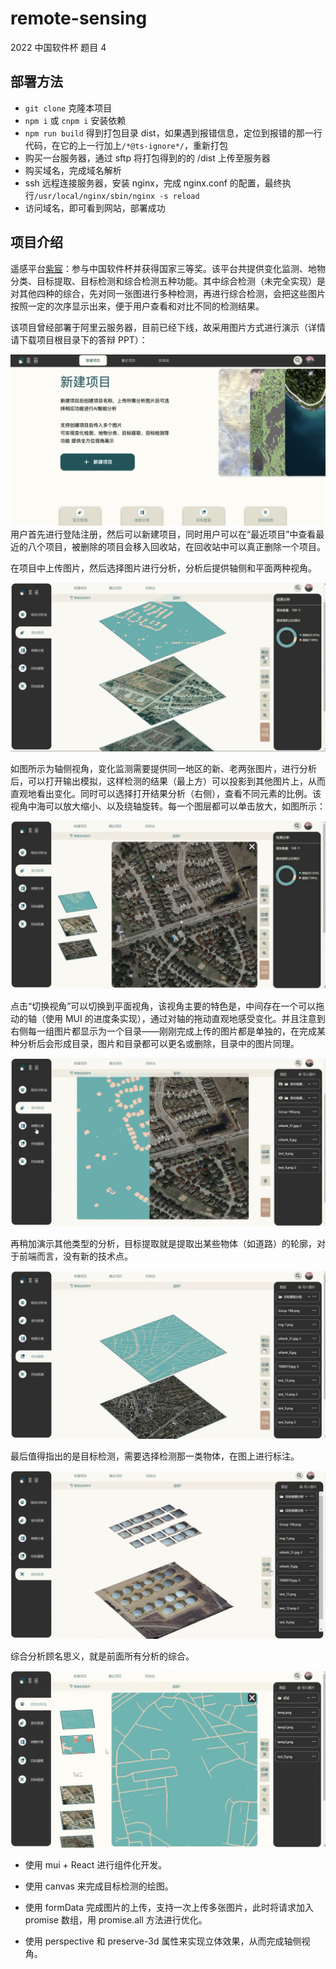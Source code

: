 # remote-sensing

2022 中国软件杯 题目 4

## 部署方法

- `git clone` 克隆本项目
- `npm i` 或 `cnpm i` 安装依赖
- `npm run build` 得到打包目录 dist，如果遇到报错信息，定位到报错的那一行代码，在它的上一行加上`/*@ts-ignore*/`，重新打包
- 购买一台服务器，通过 sftp 将打包得到的的 /dist 上传至服务器
- 购买域名，完成域名解析
- ssh 远程连接服务器，安装 nginx，完成 nginx.conf 的配置，最终执行`/usr/local/nginx/sbin/nginx -s reload`
- 访问域名，即可看到网站，部署成功

## 项目介绍

遥感平台[紫宸](https://github.com/DanmoSAMA/remote-sensing)：参与中国软件杯并获得国家三等奖。该平台共提供变化监测、地物分类、目标提取、目标检测和综合检测五种功能。其中综合检测（未完全实现）是对其他四种的综合，先对同一张图进行多种检测，再进行综合检测，会把这些图片按照一定的次序显示出来，便于用户查看和对比不同的检测结果。

该项目曾经部署于阿里云服务器，目前已经下线，故采用图片方式进行演示（详情请下载项目根目录下的答辩 PPT）：

![image-20230319205615249](./src/assets/readme/1.png)用户首先进行登陆注册，然后可以新建项目，同时用户可以在“最近项目”中查看最近的八个项目，被删除的项目会移入回收站，在回收站中可以真正删除一个项目。

在项目中上传图片，然后选择图片进行分析，分析后提供轴侧和平面两种视角。

![image-20230319211620899](./src/assets/readme/2.png)

如图所示为轴侧视角，变化监测需要提供同一地区的新、老两张图片，进行分析后，可以打开输出模拟，这样检测的结果（最上方）可以投影到其他图片上，从而直观地看出变化。同时可以选择打开结果分析（右侧），查看不同元素的比例。该视角中海可以放大缩小、以及绕轴旋转。每一个图层都可以单击放大，如图所示：

![image-20230319211940702](./src/assets/readme/3.png)

点击“切换视角”可以切换到平面视角，该视角主要的特色是，中间存在一个可以拖动的轴（使用 MUI 的进度条实现），通过对轴的拖动直观地感受变化。并且注意到右侧每一组图片都显示为一个目录——刚刚完成上传的图片都是单独的，在完成某种分析后会形成目录，图片和目录都可以更名或删除，目录中的图片同理。

![image-20230319212259590](./src/assets/readme/4.png)

再稍加演示其他类型的分析，目标提取就是提取出某些物体（如道路）的轮廓，对于前端而言，没有新的技术点。

![image-20230319212657513](./src/assets/readme/5.png)

最后值得指出的是目标检测，需要选择检测那一类物体，在图上进行标注。

![image-20230319212902452](./src/assets/readme/6.png)

综合分析顾名思义，就是前面所有分析的综合。

![image-20230319212950319](./src/assets/readme/7.png)

- 使用 mui + React 进行组件化开发。

- 使用 canvas 来完成目标检测的绘图。

- 使用 formData 完成图片的上传，支持一次上传多张图片，此时将请求加入 promise 数组，用 promise.all 方法进行优化。

- 使用 perspective 和 preserve-3d 属性来实现立体效果，从而完成轴侧视角。

